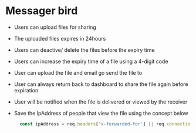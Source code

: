 # Messager bird
- Users can upload files for sharing
- The uploaded files expires in 24hours
- Users can deactive/ delete the files before the expiry time
- Users can increase the expiry time of a file using a 4-digit code
- User can upload the file and email go send the file to
- User can always return back to dashboard to share the file again before expiration
- User will be notified when the file is delivered or viewed by the receiver
- Save the IpAddress of people that view the file using the concept below
  
  ```js
    const ipAddress = req.headers['x-forwarded-for'] || req.connection.remoteAddress;
  ```